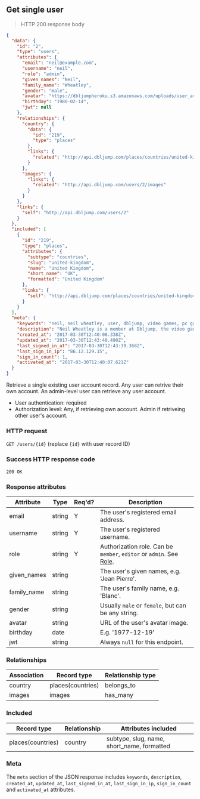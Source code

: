 ## <a name="users_show"></a>Get single user

> HTTP 200 response body

```JSON
{
  "data": {
    "id": "2",
    "type": "users",
    "attributes": {
      "email": "neil@example.com",
      "username": "neil",
      "role": "admin",
      "given_names": "Neil",
      "family_name": "Wheatley",
      "gender": "male",
      "avatar": "https://dbljumpheroku.s3.amazonaws.com/uploads/user_avatar/2/1703301240.jpg",
      "birthday": "1980-02-14",
      "jwt": null
    },
    "relationships": {
      "country": {
        "data": {
          "id": "219",
          "type": "places"
        },
        "links": {
          "related": "http://api.dbljump.com/places/countries/united-kingdom"
        }
      },
      "images": {
        "links": {
          "related": "http://api.dbljump.com/users/2/images"
        }
      }
    },
    "links": {
      "self": "http://api.dbljump.com/users/2"
    }
  },
  "included": [
    {
      "id": "219",
      "type": "places",
      "attributes": {
        "subtype": "countries",
        "slug": "united-kingdom",
        "name": "United Kingdom",
        "short_name": "UK",
        "formatted": "United Kingdom"
      },
      "links": {
        "self": "http://api.dbljump.com/places/countries/united-kingdom"
      }
    }
  ],
  "meta": {
    "keywords": "neil, neil wheatley, user, dbljump, video games, pc games, gaming",
    "description": "Neil Wheatley is a member at Dbljump, the video game reference.",
    "created_at": "2017-03-30T12:40:08.338Z",
    "updated_at": "2017-03-30T12:43:40.490Z",
    "last_signed_in_at": "2017-03-30T12:43:39.368Z",
    "last_sign_in_ip": "86.12.129.15",
    "sign_in_count": 1,
    "activated_at": "2017-03-30T12:40:07.621Z"
  }
}
```

Retrieve a single existing user account record. Any user can retrive their own account. An admin-level user can retrieve any user account.

* User authentication: required
* Authorization level: Any, if retrieving own account. Admin if retriveing other user's account.

### HTTP request

`GET /users/{id}` (replace `{id}` with user record ID)

### Success HTTP response code

`200 OK`

### <a name="user_response_attrs"></a>Response attributes

Attribute | Type | Req'd? | Description
--------- | ---- | ------ | -----------
email | string | Y | The user's registered email address.
username | string | Y | The user's registered username.
role | string | Y | Authorization role. Can be `member`, `editor` or `admin`. See [Role](#user_role).
given_names | string | | The user's given names, e.g. 'Jean Pierre'.
family_name | string | | The user's family name, e.g. 'Blanc'.
gender | string | | Usually `male` or `female`, but can be any string.
avatar | string | | URL of the user's avatar image.
birthday | date | | E.g. '1977-12-19'
jwt | string | | Always `null` for this endpoint.

### Relationships

Association | Record type | Relationship type
----------- | ----------- | -----------------
country | places(countries) | belongs_to
images | images | has_many

### Included

Record type | Relationship | Attributes included
----------- | ------------ | -------------------
places(countries) | country | subtype, slug, name, short_name, formatted

### Meta

The `meta` section of the JSON response includes `keywords`, `description`, `created_at`, `updated_at`, `last_signed_in_at`, `last_sign_in_ip`, `sign_in_count` and `activated_at` attributes.
